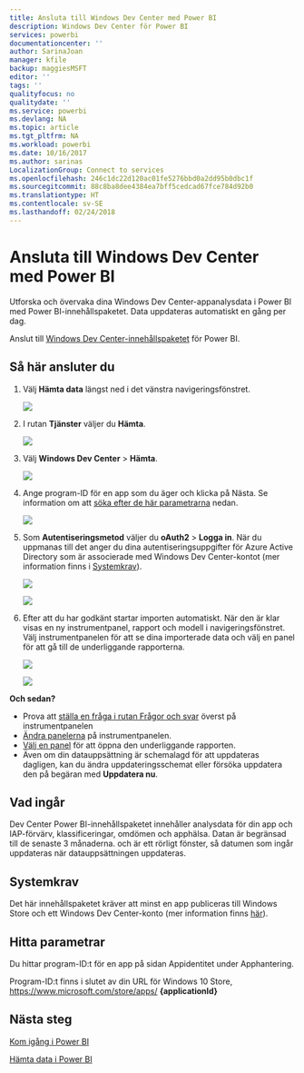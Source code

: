 ```yaml
---
title: Ansluta till Windows Dev Center med Power BI
description: Windows Dev Center för Power BI
services: powerbi
documentationcenter: ''
author: SarinaJoan
manager: kfile
backup: maggiesMSFT
editor: ''
tags: ''
qualityfocus: no
qualitydate: ''
ms.service: powerbi
ms.devlang: NA
ms.topic: article
ms.tgt_pltfrm: NA
ms.workload: powerbi
ms.date: 10/16/2017
ms.author: sarinas
LocalizationGroup: Connect to services
ms.openlocfilehash: 246c1dc22d120ac01fe5276bbd0a2dd95b0dbc1f
ms.sourcegitcommit: 88c8ba8dee4384ea7bff5cedcad67fce784d92b0
ms.translationtype: HT
ms.contentlocale: sv-SE
ms.lasthandoff: 02/24/2018
---
```

# <a name="connect-to-windows-dev-center-with-power-bi"></a>Ansluta till Windows Dev Center med Power BI
Utforska och övervaka dina Windows Dev Center-appanalysdata i Power BI med Power BI-innehållspaketet. Data uppdateras automatiskt en gång per dag.

Anslut till [Windows Dev Center-innehållspaketet](https://app.powerbi.com/getdata/services/devcenter) för Power BI.

## <a name="how-to-connect"></a>Så här ansluter du
1. Välj **Hämta data** längst ned i det vänstra navigeringsfönstret.
   
   ![](media/service-connect-to-windows-dev-center/getdata.png)
2. I rutan **Tjänster** väljer du **Hämta**.
   
   ![](media/service-connect-to-windows-dev-center/services.png)
3. Välj **Windows Dev Center** \>  **Hämta**.
   
   ![](media/service-connect-to-windows-dev-center/windowsdev.png)
4. Ange program-ID för en app som du äger och klicka på Nästa. Se information om att [söka efter de här parametrarna](#FindingParams) nedan.
   
   ![](media/service-connect-to-windows-dev-center/params.png)
5. Som **Autentiseringsmetod** väljer du **oAuth2** \> **Logga in**. När du uppmanas till det anger du dina autentiseringsuppgifter för Azure Active Directory som är associerade med Windows Dev Center-kontot (mer information finns i [Systemkrav](#Requirements)).
   
    ![](media/service-connect-to-windows-dev-center/creds.png)
   
    ![](media/service-connect-to-windows-dev-center/creds2.png)
6. Efter att du har godkänt startar importen automatiskt. När den är klar visas en ny instrumentpanel, rapport och modell i navigeringsfönstret. Välj instrumentpanelen för att se dina importerade data och välj en panel för att gå till de underliggande rapporterna.
   
    ![](media/service-connect-to-windows-dev-center/dashboard.png)
   
    ![](media/service-connect-to-windows-dev-center/report.png)

**Och sedan?**

* Prova att [ställa en fråga i rutan Frågor och svar](power-bi-q-and-a.md) överst på instrumentpanelen
* [Ändra panelerna](service-dashboard-edit-tile.md) på instrumentpanelen.
* [Välj en panel](service-dashboard-tiles.md) för att öppna den underliggande rapporten.
* Även om din datauppsättning är schemalagd för att uppdateras dagligen, kan du ändra uppdateringsschemat eller försöka uppdatera den på begäran med **Uppdatera nu**.

## <a name="whats-included"></a>Vad ingår
Dev Center Power BI-innehållspaketet innehåller analysdata för din app och IAP-förvärv, klassificeringar, omdömen och apphälsa. Datan är begränsad till de senaste 3 månaderna. och är ett rörligt fönster, så datumen som ingår uppdateras när datauppsättningen uppdateras.

<a name="Requirements"></a>

## <a name="system-requirements"></a>Systemkrav
Det här innehållspaketet kräver att minst en app publiceras till Windows Store och ett Windows Dev Center-konto (mer information finns [här](https://msdn.microsoft.com/windows/uwp/publish/manage-account-users)).

<a name="FindingParams"></a>

## <a name="finding-parameters"></a>Hitta parametrar
Du hittar program-ID:t för en app på sidan Appidentitet under Apphantering.

Program-ID:t finns i slutet av din URL för Windows 10 Store, https://www.microsoft.com/store/apps/ **{applicationId}**

## <a name="next-steps"></a>Nästa steg
[Kom igång i Power BI](service-get-started.md)

[Hämta data i Power BI](service-get-data.md)

